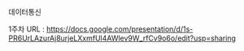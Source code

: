 데이터통신

1주차 URL : https://docs.google.com/presentation/d/1s-PR6UrLAzurAj8urjeLXxmfUl4AWlev9W_rfCv9o6o/edit?usp=sharing
